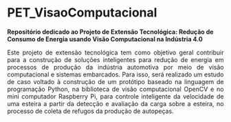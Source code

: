 # PET_VisaoComputacional
<b>Repositório dedicado ao Projeto de Extensão Tecnológica: Redução de Consumo de Energia usando Visão Computacional na Indústria 4.0</b>
<br>
<p align="justify"> Este projeto de extensão tecnológica tem como objetivo geral contribuir para a construção de soluções inteligentes para redução de energia em processos de produção da indústria automotiva por meio de visão computacional e sistemas embarcados. Para isso, será realizado um estudo de caso voltado à construção de um protótipo baseado na linguagem de programação Python, na biblioteca de visão computacional OpenCV e no mini computador Raspberry Pi, para controle inteligente da velocidade de uma esteira a partir da detecção e avaliação da carga sobre a esteira, no processo de coleta de refugos da produção de autopeças.
